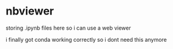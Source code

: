 # nbviewer
storing .ipynb files here so i can use a web viewer

i finally got conda working correctly so i dont need this anymore
